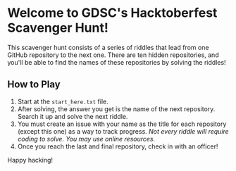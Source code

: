 # Welcome to GDSC's Hacktoberfest Scavenger Hunt!

This scavenger hunt consists of a series of riddles that lead from one GitHub repository to the next one. There are ten hidden repositories, and you'll be able to find the names of these repositories by solving the riddles!

## How to Play

1. Start at the `start_here.txt` file.
2. After solving, the answer you get is the name of the next repository. Search it up and solve the next riddle.
3. You must create an issue with your name as the title for each repository (except this one) as a way to track progress. _Not every riddle will require coding to solve. You may use online resources._
4. Once you reach the last and final repository, check in with an officer!

Happy hacking!
